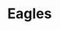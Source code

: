 ---
title: Eagles
linktitle: Eagles
type: categ
menu:
  main:
    title: "Eagles"
    parent: "Рок"
    weight: 130
---